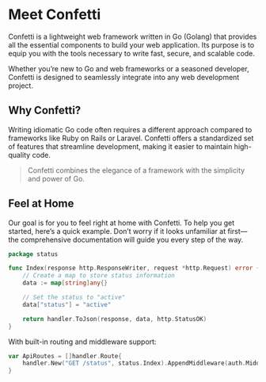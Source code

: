 # Meet Confetti

Confetti is a lightweight web framework written in Go (Golang) that provides all the essential components to build your web application. Its purpose is to equip you with the tools necessary to write fast, secure, and scalable code.

Whether you’re new to Go and web frameworks or a seasoned developer, Confetti is designed to seamlessly integrate into any web development project.

## Why Confetti?

Writing idiomatic Go code often requires a different approach compared to frameworks like Ruby on Rails or Laravel. Confetti offers a standardized set of features that streamline development, making it easier to maintain high-quality code.

> Confetti combines the elegance of a framework with the simplicity and power of Go.

## Feel at Home

Our goal is for you to feel right at home with Confetti. To help you get started, here’s a quick example. Don’t worry if it looks unfamiliar at first—the comprehensive documentation will guide you every step of the way.

```go
package status

func Index(response http.ResponseWriter, request *http.Request) error {
	// Create a map to store status information
	data := map[string]any{}

	// Set the status to "active"
	data["status"] = "active"

	return handler.ToJson(response, data, http.StatusOK)
}
```

With built-in routing and middleware support:
```go
var ApiRoutes = []handler.Route{
	handler.New("GET /status", status.Index).AppendMiddleware(auth.Middleware("status/index")),
}
```
